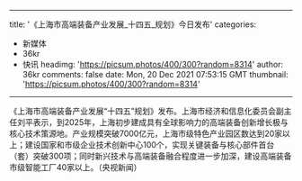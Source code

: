 
---
title: '《上海市高端装备产业发展_十四五_规划》今日发布'
categories: 
 - 新媒体
 - 36kr
 - 快讯
headimg: 'https://picsum.photos/400/300?random=8314'
author: 36kr
comments: false
date: Mon, 20 Dec 2021 07:53:15 GMT
thumbnail: 'https://picsum.photos/400/300?random=8314'
---

<div>   
《上海市高端装备产业发展“十四五”规划》发布。上海市经济和信息化委员会副主任刘平表示，到2025年，上海初步建成具有全球影响力的高端装备创新增长极与核心技术策源地。产业规模突破7000亿元，上海市级特色产业园区数达到20家以上；建设国家和市级企业技术创新中心100个，实现关键装备与核心部件首台（套）突破300项；同时新兴技术与高端装备融合程度进一步加深，建设高端装备市级智能工厂40家以上。（央视新闻）  
</div>
            
